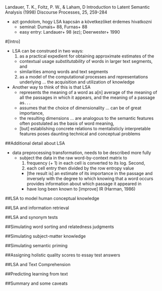 Landauer, T. K., Foltz, P. W., & Laham, D
Introduction to Latent Semantic Analysis
(1998) Discourse Processes, 25, 259-284

* azt gondolom, hogy LSA kapcsán a következőket érdemes hivatkozni
  * seminal: Dumais+ 88, Furnas+ 88
  * easy entry: Landauer+ 98 (ez); Deerwester+ 1990

#[Intro]

* LSA can be construed in two ways:
  1. as a practical expedient for obtaining approximate estimates of the
    * contextual usage _substitutability_ of words in larger text segments, and
    * similarities among words and text segments
  2. as a model of the computational processes and representations underlying
     ... the acquisition and utilization of knowledge
* Another way to think of this is that LSA
  * represents the meaning of a word as a[n] average of the meaning of all the
    passages in which it appears, and the meaning of a passage as`...`
  * assumes that the choice of dimensionality ... can be of great importance,
  * the resulting dimensions ... are analogous to the semantic features 
    often postulated as the basis of word meaning,
  * [but] establishing concrete relations to mentalisticly interpretable
    features poses daunting technical and conceptual problems

##Additional detail about LSA

* data preprocessing transformation, needs to be described more fully
  * subject the data in the raw word-by-context matrix to
    1. frequency (+ 1) in each cell is converted to its log. Second,
    2. each cell entry then divided by the row entropy value
      * [the result is] an estimate of its importance in the passage and
        inversely with the degree to which knowing that a word occurs provides
        information about which passage it appeared in
      * have long been known to [improve] IR (Harman, 1986)

##LSA to model human conceptual knowledge

##LSA and information retrieval

##LSA and synonym tests

##Simulating word sorting and relatedness judgments

##Simulating subject-matter knowledge

##Simulating semantic priming

##Assigning holistic quality scores to essay test answers

##LSA and Text Comprehension

##Predicting learning from text

##Summary and some caveats
